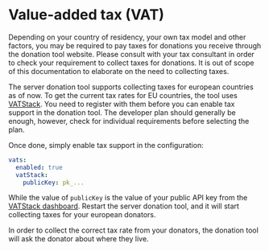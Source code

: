 # Value-added tax (VAT)

Depending on your country of residency, your own tax model and other factors, you may be required to pay taxes for donations you receive through the donation tool website.
Please consult with your tax consultant in order to check your requirement to collect taxes for donations.
It is out of scope of this documentation to elaborate on the need to collecting taxes.

The server donation tool supports collecting taxes for european countries as of now.
To get the current tax rates for EU countries, the tool uses [VATStack](https://vatstack.com/).
You need to register with them before you can enable tax support in the donation tool.
The developer plan should generally be enough, however, check for individual requirements before selecting the plan.

Once done, simply enable tax support in the configuration:

```yaml
vats:
  enabled: true
  vatStack:
    publicKey: pk_...
```

While the value of `publicKey` is the value of your public API key from the [VATStack dashboard](https://dashboard.vatstack.com/keys).
Restart the server donation tool, and it will start collecting taxes for your european donators.

In order to collect the correct tax rate from your donators, the donation tool will ask the donator about where they live.
